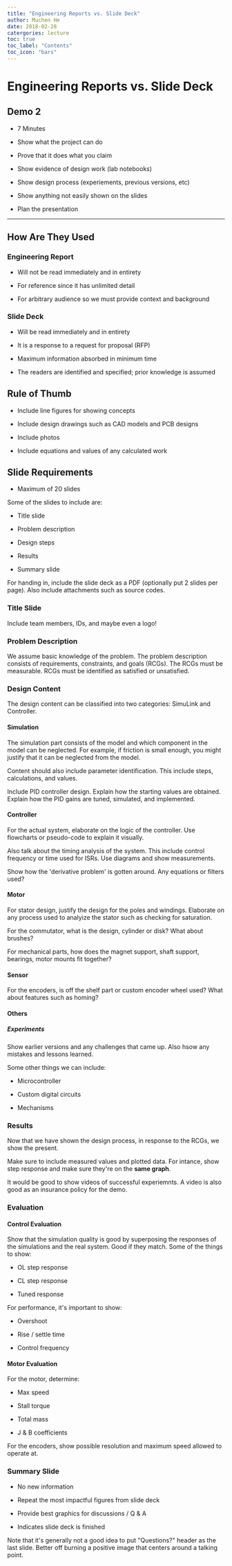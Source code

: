 ```yaml
---
title: "Engineering Reports vs. Slide Deck"
author: Muchen He
date: 2018-02-28
catergories: lecture
toc: true
toc_label: "Contents"
toc_icon: "bars"
---
```

# Engineering Reports vs. Slide Deck

## Demo 2

- 7 Minutes

- Show what the project can do

- Prove that it does what you claim

- Show evidence of design work (lab notebooks)

- Show design process (experiements, previous versions, etc)

- Show anything not easily shown on the slides

- Plan the presentation

---

## How Are They Used

### Engineering Report

- Will not be read immediately and in entirety

- For reference since it has unlimited detail

- For arbitrary audience so we must provide context and background

### Slide Deck

- Will be read immediately and in entirety

- It is a response to a request for proposal (RFP)

- Maximum information absorbed in minimum time

- The readers are identified and specified; prior knowledge is assumed

## Rule of Thumb

- Include line figures for showing concepts

- Include design drawings such as CAD models and PCB designs

- Include photos

- Include equations and values of any calculated work

## Slide Requirements

- Maximum of 20 slides

Some of the slides to include are:

- Title slide

- Problem description

- Design steps

- Results

- Summary slide

For handing in, include the slide deck as a PDF (optionally put 2 slides per page). Also include attachments such as source codes.

### Title Slide

Include team members, IDs, and maybe even a logo!

### Problem Description

We assume basic knowledge of the problem. The problem description consists of requirements, constraints, and goals (RCGs). The RCGs must be measurable. RCGs must be identified as satisfied or unsatisfied.

### Design Content

The design content can be classified into two categories: SimuLink and Controller.

#### Simulation

The simulation part consists of the model and which component in the model can be neglected. For example, if friction is small enough, you might justify that it can be neglected from the model.

Content should also include parameter identification. This include steps, calculations, and values.

Include PID controller design. Explain how the starting values are obtained. Explain how the PID gains are tuned, simulated, and implemented.

#### Controller

For the actual system, elaborate on the logic of the controller. Use flowcharts or pseudo-code to explain it visually.

Also talk about the timing analysis of the system. This include control frequency or time used for ISRs. Use diagrams and show measurements.

Show how the 'derivative problem' is gotten around. Any equations or filters used?

#### Motor

For stator design, justify the design for the poles and windings. Elaborate on any process used to analyize the stator such as checking for saturation.

For the commutator, what is the design, cylinder or disk? What about brushes?

For mechanical parts, how does the magnet support, shaft support, bearings, motor mounts fit together?

#### Sensor

For the encoders, is off the shelf part or custom encoder wheel used? What about features such as homing?

#### Others

##### Experiments

Show earlier versions and any challenges that came up. Also hsow any mistakes and lessons learned.

Some other things we can include:

- Microcontroller

- Custom digital circuits

- Mechanisms

### Results

Now that we have shown the design process, in response to the RCGs, we show the present.

Make sure to include measured values and plotted data. For intance, show step response and make sure they're on the **same graph**.

It would be good to show videos of successful experiemnts. A video is also good as an insurance policy for the demo.

### Evaluation

#### Control Evaluation

Show that the simulation quality is good by superposing the responses of the simulations and the real system. Good if they match. Some of the things to show:

- OL step response

- CL step response

- Tuned response

For performance, it's important to show:

- Overshoot

- Rise / settle time

- Control frequency

#### Motor Evaluation

For the motor, determine:

- Max speed

- Stall torque

- Total mass

- J & B coefficients

For the encoders, show possible resolution and maximum speed allowed to operate at.

### Summary Slide

- No new information

- Repeat the most impactful figures from slide deck

- Provide best graphics for discussions / Q & A

- Indicates slide deck is finished

Note that it's generally not a good idea to put "Questions?" header as the last slide. Better off burning a positive image that centers around a talking point.

